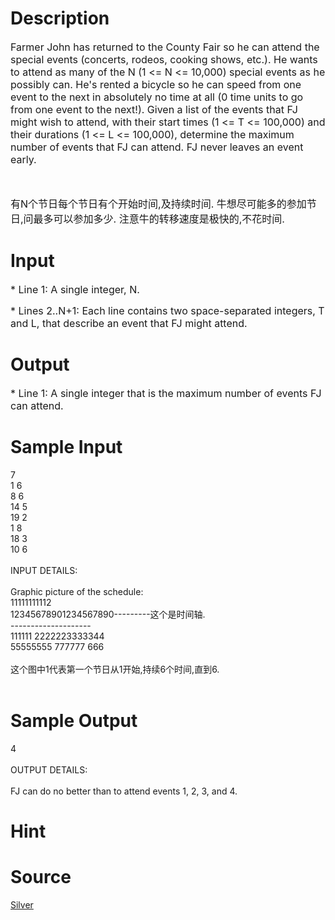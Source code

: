 
# Description

<div class="content"><p><span style="font-size: medium">Farmer John has returned to the County Fair so he can attend the special events (concerts, rodeos, cooking shows, etc.). He wants to attend as many of the N (1 &lt;= N &lt;= 10,000) special events as he possibly can. He&#39;s rented a bicycle so he can speed from one event to the next in absolutely no time at all (0 time units to go from one event to the next!). Given a list of the events that FJ might wish to attend, with their start times (1 &lt;= T &lt;= 100,000) and their durations (1 &lt;= L &lt;= 100,000), determine the maximum number of events that FJ can attend. FJ never leaves an event early.</span></p>
<p><span style="font-size: medium"> </span></p>
<p><span style="font-size: medium">有N个节日每个节日有个开始时间,及持续时间. 牛想尽可能多的参加节日,问最多可以参加多少. 注意牛的转移速度是极快的,不花时间.</span></p></div>

# Input

<div class="content"><p><span style="font-size: medium">* Line 1: A single integer, N. </span></p>
<p><span style="font-size: medium">* Lines 2..N+1: Each line contains two space-separated integers, T and L, that describe an event that FJ might attend.</span></p></div>

# Output

<div class="content"><p><span style="font-size: medium">* Line 1: A single integer that is the maximum number of events FJ can attend. </span></p></div>

# Sample Input

<div class="content"><span class="sampledata">7               <br/>
1 6<br/>
8 6<br/>
14 5<br/>
19 2<br/>
1 8<br/>
18 3<br/>
10 6<br/>
<br/>
INPUT DETAILS:<br/>
<br/>
Graphic picture of the schedule:<br/>
         11111111112<br/>
12345678901234567890---------这个是时间轴.<br/>
--------------------<br/>
111111 2222223333344<br/>
55555555 777777  666<br/>
<br/>
这个图中1代表第一个节日从1开始,持续6个时间,直到6.<br/>
<br/>
</span></div>

# Sample Output

<div class="content"><span class="sampledata">4<br/>
<br/>
OUTPUT DETAILS:<br/>
<br/>
FJ can do no better than to attend events 1, 2, 3, and 4.</span></div>

# Hint

<div class="content"><p></p></div>

# Source

<div class="content"><p><a href="problemset.php?search=Silver">Silver</a></p></div>

